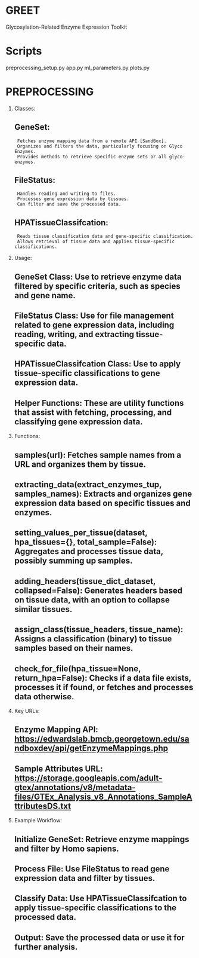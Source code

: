 # GREET
Glycosylation-Related Enzyme Expression Toolkit

# Scripts
preprocessing_setup.py
app.py
ml_parameters.py
plots.py


# PREPROCESSING
1. Classes:
    ## GeneSet:
        Fetches enzyme mapping data from a remote API [SandBox].
        Organizes and filters the data, particularly focusing on Glyco Enzymes.
        Provides methods to retrieve specific enzyme sets or all glyco-enzymes.

    ## FileStatus:
        Handles reading and writing to files.
        Processes gene expression data by tissues.
        Can filter and save the processed data.

    ## HPATissueClassifcation:
        Reads tissue classification data and gene-specific classification.
        Allows retrieval of tissue data and applies tissue-specific classifications.

2. Usage:
    ## GeneSet Class: Use to retrieve enzyme data filtered by specific criteria, such as species and gene name.
    ## FileStatus Class: Use for file management related to gene expression data, including reading, writing, and extracting tissue-specific data.
    ## HPATissueClassifcation Class: Use to apply tissue-specific classifications to gene expression data.
    ## Helper Functions: These are utility functions that assist with fetching, processing, and classifying gene expression data.

3. Functions:
    ## samples(url): Fetches sample names from a URL and organizes them by tissue.
    ## extracting_data(extract_enzymes_tup, samples_names): Extracts and organizes gene expression data based on specific tissues and enzymes.
    ## setting_values_per_tissue(dataset, hpa_tissues={}, total_sample=False): Aggregates and processes tissue data, possibly summing up samples.
    ## adding_headers(tissue_dict_dataset, collapsed=False): Generates headers based on tissue data, with an option to collapse similar tissues.
    ## assign_class(tissue_headers, tissue_name): Assigns a classification (binary) to tissue samples based on their names.
    ## check_for_file(hpa_tissue=None, return_hpa=False): Checks if a data file exists, processes it if found, or fetches and processes data otherwise.


4. Key URLs:
    ## Enzyme Mapping API: https://edwardslab.bmcb.georgetown.edu/sandboxdev/api/getEnzymeMappings.php
    ## Sample Attributes URL: https://storage.googleapis.com/adult-gtex/annotations/v8/metadata-files/GTEx_Analysis_v8_Annotations_SampleAttributesDS.txt

5. Example Workflow:
    ## Initialize GeneSet: Retrieve enzyme mappings and filter by Homo sapiens.
    ## Process File: Use FileStatus to read gene expression data and filter by tissues.
    ## Classify Data: Use HPATissueClassifcation to apply tissue-specific classifications to the processed data.
    ## Output: Save the processed data or use it for further analysis.